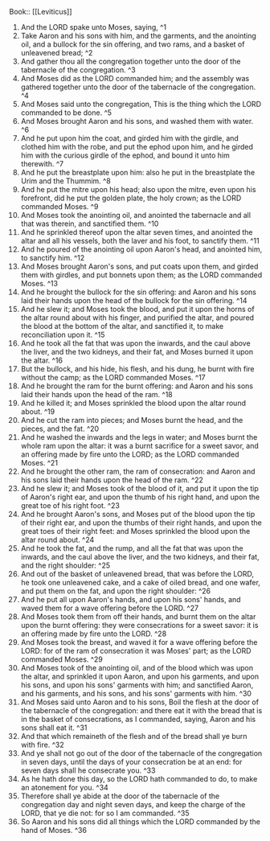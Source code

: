  Book:: [[Leviticus]]
 1. And the LORD spake unto Moses, saying, ^1
 2. Take Aaron and his sons with him, and the garments, and the anointing oil, and a bullock for the sin offering, and two rams, and a basket of unleavened bread; ^2
 3. And gather thou all the congregation together unto the door of the tabernacle of the congregation. ^3
 4. And Moses did as the LORD commanded him; and the assembly was gathered together unto the door of the tabernacle of the congregation. ^4
 5. And Moses said unto the congregation, This is the thing which the LORD commanded to be done. ^5
 6. And Moses brought Aaron and his sons, and washed them with water. ^6
 7. And he put upon him the coat, and girded him with the girdle, and clothed him with the robe, and put the ephod upon him, and he girded him with the curious girdle of the ephod, and bound it unto him therewith. ^7
 8. And he put the breastplate upon him: also he put in the breastplate the Urim and the Thummim. ^8
 9. And he put the mitre upon his head; also upon the mitre, even upon his forefront, did he put the golden plate, the holy crown; as the LORD commanded Moses. ^9
 10. And Moses took the anointing oil, and anointed the tabernacle and all that was therein, and sanctified them. ^10
 11. And he sprinkled thereof upon the altar seven times, and anointed the altar and all his vessels, both the laver and his foot, to sanctify them. ^11
 12. And he poured of the anointing oil upon Aaron's head, and anointed him, to sanctify him. ^12
 13. And Moses brought Aaron's sons, and put coats upon them, and girded them with girdles, and put bonnets upon them; as the LORD commanded Moses. ^13
 14. And he brought the bullock for the sin offering: and Aaron and his sons laid their hands upon the head of the bullock for the sin offering. ^14
 15. And he slew it; and Moses took the blood, and put it upon the horns of the altar round about with his finger, and purified the altar, and poured the blood at the bottom of the altar, and sanctified it, to make reconciliation upon it. ^15
 16. And he took all the fat that was upon the inwards, and the caul above the liver, and the two kidneys, and their fat, and Moses burned it upon the altar. ^16
 17. But the bullock, and his hide, his flesh, and his dung, he burnt with fire without the camp; as the LORD commanded Moses. ^17
 18. And he brought the ram for the burnt offering: and Aaron and his sons laid their hands upon the head of the ram. ^18
 19. And he killed it; and Moses sprinkled the blood upon the altar round about. ^19
 20. And he cut the ram into pieces; and Moses burnt the head, and the pieces, and the fat. ^20
 21. And he washed the inwards and the legs in water; and Moses burnt the whole ram upon the altar: it was a burnt sacrifice for a sweet savor, and an offering made by fire unto the LORD; as the LORD commanded Moses. ^21
 22. And he brought the other ram, the ram of consecration: and Aaron and his sons laid their hands upon the head of the ram. ^22
 23. And he slew it; and Moses took of the blood of it, and put it upon the tip of Aaron's right ear, and upon the thumb of his right hand, and upon the great toe of his right foot. ^23
 24. And he brought Aaron's sons, and Moses put of the blood upon the tip of their right ear, and upon the thumbs of their right hands, and upon the great toes of their right feet: and Moses sprinkled the blood upon the altar round about. ^24
 25. And he took the fat, and the rump, and all the fat that was upon the inwards, and the caul above the liver, and the two kidneys, and their fat, and the right shoulder: ^25
 26. And out of the basket of unleavened bread, that was before the LORD, he took one unleavened cake, and a cake of oiled bread, and one wafer, and put them on the fat, and upon the right shoulder: ^26
 27. And he put all upon Aaron's hands, and upon his sons' hands, and waved them for a wave offering before the LORD. ^27
 28. And Moses took them from off their hands, and burnt them on the altar upon the burnt offering: they were consecrations for a sweet savor: it is an offering made by fire unto the LORD. ^28
 29. And Moses took the breast, and waved it for a wave offering before the LORD: for of the ram of consecration it was Moses' part; as the LORD commanded Moses. ^29
 30. And Moses took of the anointing oil, and of the blood which was upon the altar, and sprinkled it upon Aaron, and upon his garments, and upon his sons, and upon his sons' garments with him; and sanctified Aaron, and his garments, and his sons, and his sons' garments with him. ^30
 31. And Moses said unto Aaron and to his sons, Boil the flesh at the door of the tabernacle of the congregation: and there eat it with the bread that is in the basket of consecrations, as I commanded, saying, Aaron and his sons shall eat it. ^31
 32. And that which remaineth of the flesh and of the bread shall ye burn with fire. ^32
 33. And ye shall not go out of the door of the tabernacle of the congregation in seven days, until the days of your consecration be at an end: for seven days shall he consecrate you. ^33
 34. As he hath done this day, so the LORD hath commanded to do, to make an atonement for you. ^34
 35. Therefore shall ye abide at the door of the tabernacle of the congregation day and night seven days, and keep the charge of the LORD, that ye die not: for so I am commanded. ^35
 36. So Aaron and his sons did all things which the LORD commanded by the hand of Moses. ^36
